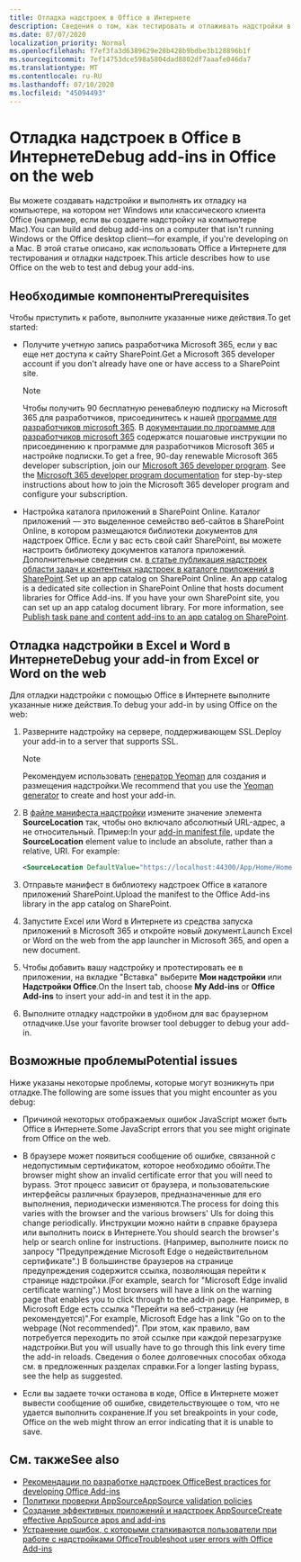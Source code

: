 ```yaml
---
title: Отладка надстроек в Office в Интернете
description: Сведения о том, как тестировать и отлаживать надстройки в Office в Интернете.
ms.date: 07/07/2020
localization_priority: Normal
ms.openlocfilehash: f7ef3fa3d6389629e28b428b9bdbe3b128896b1f
ms.sourcegitcommit: 7ef14753dce598a5804dad8802df7aaafe046da7
ms.translationtype: MT
ms.contentlocale: ru-RU
ms.lasthandoff: 07/10/2020
ms.locfileid: "45094493"
---
```

# <a name="debug-add-ins-in-office-on-the-web"></a><span data-ttu-id="7963a-103">Отладка надстроек в Office в Интернете</span><span class="sxs-lookup"><span data-stu-id="7963a-103">Debug add-ins in Office on the web</span></span>

<span data-ttu-id="7963a-104">Вы можете создавать надстройки и выполнять их отладку на компьютере, на котором нет Windows или классического клиента Office (например, если вы создаете надстройку на компьютере Mac).</span><span class="sxs-lookup"><span data-stu-id="7963a-104">You can build and debug add-ins on a computer that isn't running Windows or the Office desktop client&mdash;for example, if you're developing on a Mac.</span></span> <span data-ttu-id="7963a-105">В этой статье описано, как использовать Office а Интернете для тестирования и отладки надстроек.</span><span class="sxs-lookup"><span data-stu-id="7963a-105">This article describes how to use Office on the web to test and debug your add-ins.</span></span> 

## <a name="prerequisites"></a><span data-ttu-id="7963a-106">Необходимые компоненты</span><span class="sxs-lookup"><span data-stu-id="7963a-106">Prerequisites</span></span>

<span data-ttu-id="7963a-107">Чтобы приступить к работе, выполните указанные ниже действия.</span><span class="sxs-lookup"><span data-stu-id="7963a-107">To get started:</span></span>

- <span data-ttu-id="7963a-108">Получите учетную запись разработчика Microsoft 365, если у вас еще нет доступа к сайту SharePoint.</span><span class="sxs-lookup"><span data-stu-id="7963a-108">Get a Microsoft 365 developer account if you don't already have one or have access to a SharePoint site.</span></span>

  > [!NOTE]
  > <span data-ttu-id="7963a-p102">Чтобы получить 90 бесплатную реневаблеую подписку на Microsoft 365 для разработчиков, присоединитесь к нашей [программе для разработчиков microsoft 365](https://developer.microsoft.com/office/dev-program). В [документации по программе для разработчиков microsoft 365](/office/developer-program/office-365-developer-program) содержатся пошаговые инструкции по присоединению к программе для разработчиков Microsoft 365 и настройке подписки.</span><span class="sxs-lookup"><span data-stu-id="7963a-p102">To get a free, 90-day renewable Microsoft 365 developer subscription, join our [Microsoft 365 developer program](https://developer.microsoft.com/office/dev-program). See the [Microsoft 365 developer program documentation](/office/developer-program/office-365-developer-program) for step-by-step instructions about how to join the Microsoft 365 developer program and configure your subscription.</span></span>

- <span data-ttu-id="7963a-p103">Настройка каталога приложений в SharePoint Online. Каталог приложений — это выделенное семейство веб-сайтов в SharePoint Online, в котором размещаются библиотеки документов для надстроек Office. Если у вас есть свой сайт SharePoint, вы можете настроить библиотеку документов каталога приложений. Дополнительные сведения см. [в статье публикация надстроек области задач и контентных надстроек в каталоге приложений в SharePoint](../publish/publish-task-pane-and-content-add-ins-to-an-add-in-catalog.md).</span><span class="sxs-lookup"><span data-stu-id="7963a-p103">Set up an app catalog on SharePoint Online. An app catalog is a dedicated site collection in SharePoint Online that hosts document libraries for Office Add-ins. If you have your own SharePoint site, you can set up an app catalog document library. For more information, see [Publish task pane and content add-ins to an app catalog on SharePoint](../publish/publish-task-pane-and-content-add-ins-to-an-add-in-catalog.md).</span></span>


## <a name="debug-your-add-in-from-excel-or-word-on-the-web"></a><span data-ttu-id="7963a-114">Отладка надстройки в Excel и Word в Интернете</span><span class="sxs-lookup"><span data-stu-id="7963a-114">Debug your add-in from Excel or Word on the web</span></span>

<span data-ttu-id="7963a-115">Для отладки надстройки с помощью Office в Интернете выполните указанные ниже действия.</span><span class="sxs-lookup"><span data-stu-id="7963a-115">To debug your add-in by using Office on the web:</span></span>

1. <span data-ttu-id="7963a-116">Разверните надстройку на сервере, поддерживающем SSL.</span><span class="sxs-lookup"><span data-stu-id="7963a-116">Deploy your add-in to a server that supports SSL.</span></span>

    > [!NOTE]
    > <span data-ttu-id="7963a-117">Рекомендуем использовать [генератор Yeoman](https://github.com/OfficeDev/generator-office) для создания и размещения надстройки.</span><span class="sxs-lookup"><span data-stu-id="7963a-117">We recommend that you use the [Yeoman generator](https://github.com/OfficeDev/generator-office) to create and host your add-in.</span></span>

2. <span data-ttu-id="7963a-p104">В [файле манифеста надстройки](../develop/add-in-manifests.md) измените значение элемента **SourceLocation** так, чтобы оно включало абсолютный URL-адрес, а не относительный. Пример:</span><span class="sxs-lookup"><span data-stu-id="7963a-p104">In your [add-in manifest file](../develop/add-in-manifests.md), update the **SourceLocation** element value to include an absolute, rather than a relative, URI. For example:</span></span>

    ```xml
    <SourceLocation DefaultValue="https://localhost:44300/App/Home/Home.html" />
    ```

3. <span data-ttu-id="7963a-120">Отправьте манифест в библиотеку надстроек Office в каталоге приложений SharePoint.</span><span class="sxs-lookup"><span data-stu-id="7963a-120">Upload the manifest to the Office Add-ins library in the app catalog on SharePoint.</span></span>

4. <span data-ttu-id="7963a-121">Запустите Excel или Word в Интернете из средства запуска приложений в Microsoft 365 и откройте новый документ.</span><span class="sxs-lookup"><span data-stu-id="7963a-121">Launch Excel or Word on the web from the app launcher in Microsoft 365, and open a new document.</span></span>

5. <span data-ttu-id="7963a-122">Чтобы добавить вашу надстройку и протестировать ее в приложении, на вкладке "Вставка" выберите **Мои надстройки** или **Надстройки Office**.</span><span class="sxs-lookup"><span data-stu-id="7963a-122">On the Insert tab, choose **My Add-ins** or **Office Add-ins** to insert your add-in and test it in the app.</span></span>

6. <span data-ttu-id="7963a-123">Выполните отладку надстройки в удобном для вас браузерном отладчике.</span><span class="sxs-lookup"><span data-stu-id="7963a-123">Use your favorite browser tool debugger to debug your add-in.</span></span>

## <a name="potential-issues"></a><span data-ttu-id="7963a-124">Возможные проблемы</span><span class="sxs-lookup"><span data-stu-id="7963a-124">Potential issues</span></span>

<span data-ttu-id="7963a-125">Ниже указаны некоторые проблемы, которые могут возникнуть при отладке.</span><span class="sxs-lookup"><span data-stu-id="7963a-125">The following are some issues that you might encounter as you debug:</span></span>

- <span data-ttu-id="7963a-126">Причиной некоторых отображаемых ошибок JavaScript может быть Office в Интернете.</span><span class="sxs-lookup"><span data-stu-id="7963a-126">Some JavaScript errors that you see might originate from Office on the web.</span></span>

- <span data-ttu-id="7963a-127">В браузере может появиться сообщение об ошибке, связанной с недопустимым сертификатом, которое необходимо обойти.</span><span class="sxs-lookup"><span data-stu-id="7963a-127">The browser might show an invalid certificate error that you will need to bypass.</span></span> <span data-ttu-id="7963a-128">Этот процесс зависит от браузера, и пользовательские интерфейсы различных браузеров, предназначенные для его выполнения, периодически изменяются.</span><span class="sxs-lookup"><span data-stu-id="7963a-128">The process for doing this varies with the browser and the various browsers' UIs for doing this change periodically.</span></span> <span data-ttu-id="7963a-129">Инструкции можно найти в справке браузера или выполнить поиск в Интернете.</span><span class="sxs-lookup"><span data-stu-id="7963a-129">You should search the browser's help or search online for instructions.</span></span> <span data-ttu-id="7963a-130">(Например, выполните поиск по запросу "Предупреждение Microsoft Edge о недействительном сертификате".) В большинстве браузеров на странице предупреждения содержится ссылка, позволяющая перейти к странице надстройки.</span><span class="sxs-lookup"><span data-stu-id="7963a-130">(For example, search for "Microsoft Edge invalid certificate warning".) Most browsers will have a link on the warning page that enables you to click through to the add-in page.</span></span> <span data-ttu-id="7963a-131">Например, в Microsoft Edge есть ссылка "Перейти на веб-страницу (не рекомендуется)".</span><span class="sxs-lookup"><span data-stu-id="7963a-131">For example, Microsoft Edge has a link "Go on to the webpage (Not recommended)".</span></span> <span data-ttu-id="7963a-132">При этом, как правило, вам потребуется переходить по этой ссылке при каждой перезагрузке надстройки.</span><span class="sxs-lookup"><span data-stu-id="7963a-132">But you will usually have to go through this link every time the add-in reloads.</span></span> <span data-ttu-id="7963a-133">Сведения о более долговечных способах обхода см. в предложенных разделах справки.</span><span class="sxs-lookup"><span data-stu-id="7963a-133">For a longer lasting bypass, see the help as suggested.</span></span>

- <span data-ttu-id="7963a-134">Если вы задаете точки останова в коде, Office в Интернете может вывести сообщение об ошибке, свидетельствующее о том, что не удается выполнить сохранение.</span><span class="sxs-lookup"><span data-stu-id="7963a-134">If you set breakpoints in your code, Office on the web might throw an error indicating that it is unable to save.</span></span>

## <a name="see-also"></a><span data-ttu-id="7963a-135">См. также</span><span class="sxs-lookup"><span data-stu-id="7963a-135">See also</span></span>

- [<span data-ttu-id="7963a-136">Рекомендации по разработке надстроек Office</span><span class="sxs-lookup"><span data-stu-id="7963a-136">Best practices for developing Office Add-ins</span></span>](../concepts/add-in-development-best-practices.md)
- [<span data-ttu-id="7963a-137">Политики проверки AppSource</span><span class="sxs-lookup"><span data-stu-id="7963a-137">AppSource validation policies</span></span>](/legal/marketplace/certification-policies)  
- [<span data-ttu-id="7963a-138">Создание эффективных приложений и надстроек AppSource</span><span class="sxs-lookup"><span data-stu-id="7963a-138">Create effective AppSource apps and add-ins</span></span>](/office/dev/store/create-effective-office-store-listings)  
- [<span data-ttu-id="7963a-139">Устранение ошибок, с которыми сталкиваются пользователи при работе с надстройками Office</span><span class="sxs-lookup"><span data-stu-id="7963a-139">Troubleshoot user errors with Office Add-ins</span></span>](testing-and-troubleshooting.md)
